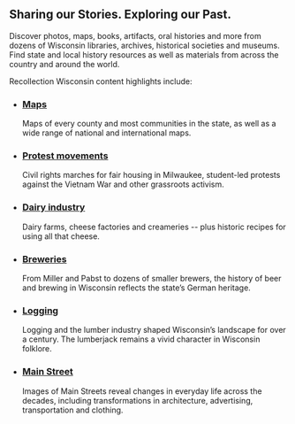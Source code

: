 ## Sharing our Stories. Exploring our Past.

Discover photos, maps, books, artifacts, oral histories and more from dozens of Wisconsin libraries, archives, historical societies and museums. Find state and local history resources as well as materials from across the country and around the world.

Recollection Wisconsin content highlights include:

- ### [Maps](/search?q=map)

  Maps of every county and most communities in the state, as well as a wide range of national and international maps.

- ### [Protest movements](/search?q=protest*)

  Civil rights marches for fair housing in Milwaukee, student-led protests against the Vietnam War and other grassroots activism.

- ### [Dairy industry](/search?q=dairy*+OR+cheese*)

  Dairy farms, cheese factories and creameries -- plus historic recipes for using all that cheese.

- ### [Breweries](/search?q=beer+OR+brewing+OR+brewery)

  From Miller and Pabst to dozens of smaller brewers, the history of beer and brewing in Wisconsin reflects the state’s German heritage.

- ### [Logging](/search?q=lumber+OR+logging)

  Logging and the lumber industry shaped Wisconsin’s landscape for over a century. The lumberjack remains a vivid character in Wisconsin folklore.

- ### [Main Street](/search?q=%22main+street%22)

  Images of Main Streets reveal changes in everyday life across the decades, including transformations in architecture, advertising, transportation and clothing.
